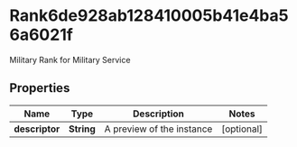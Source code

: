 

# Rank6de928ab128410005b41e4ba56a6021f

Military Rank for Military Service

## Properties

| Name | Type | Description | Notes |
|------------ | ------------- | ------------- | -------------|
|**descriptor** | **String** | A preview of the instance |  [optional] |



